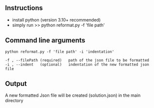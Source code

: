 ## Instructions
-	 install python (version 3.10+ recommended)
-	simply run >>  python reformat.py -f 'file path' 



## Command line arguments
	python reformat.py -f 'file path' -i 'indentation'
	
	-f , --filePath (required)   path of the json file to be formatted
	-i , --indent   (optional)   indentation of the new formatted json file

## Output
A new formatted Json file will be created (solution.json) in the main directory
